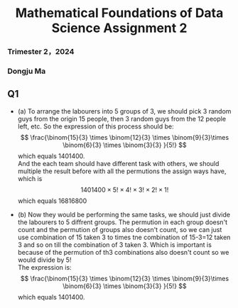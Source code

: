 <h1 style="text-align: center;">Mathematical Foundations of Data Science Assignment 2</h1>

### Trimester 2，2024
### Dongju Ma

## Q1
* (a)
To arrange the labourers into 5 groups of 3, we should pick 3 random guys from the origin 15 people, then 3 random guys from the 12 people left, etc. So the expression of this process should be:
$$
\frac{\binom{15}{3} \times \binom{12}{3} \times \binom{9}{3}\times \binom{6}{3} \times \binom{3}{3} }{5!}
$$
which equals 1401400.  
And the each team should have different task with others, we should multiple the result before with all the permutions the assign ways have, which is 
$$
1401400\times5!\times4!\times3!\times2!\times1!
$$
which equals 16816800

* (b)
Now they would be performing the same tasks, we should just divide the labourers to 5 diffrent groups. The permution in each group doesn't count and the permution of groups also doesn't count, so we can just use combination of 15 taken 3 to times tne combination of 15-3=12 taken 3 and so on till  the combination of 3 taken 3. Which is important is because of the permution of th3 combinations also doesn't count so we would divide by 5!  
The expression is:
$$
\frac{\binom{15}{3} \times \binom{12}{3} \times \binom{9}{3}\times \binom{6}{3} \times \binom{3}{3} }{5!}
$$
which equals 1401400.

